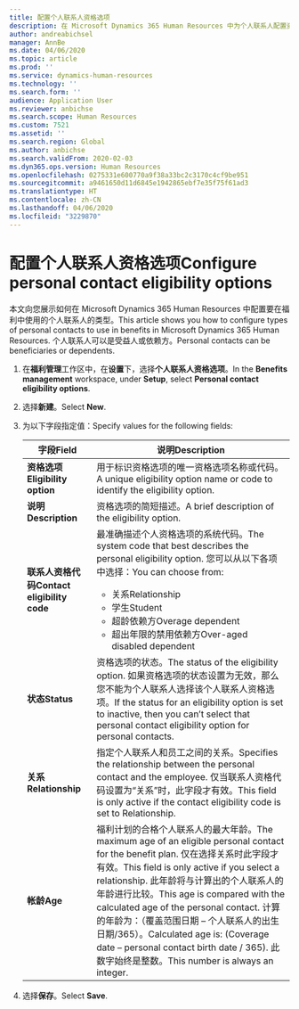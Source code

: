 ```yaml
---
title: 配置个人联系人资格选项
description: 在 Microsoft Dynamics 365 Human Resources 中为个人联系人配置资格选项。 个人联系人可以是受益人或依赖方。
author: andreabichsel
manager: AnnBe
ms.date: 04/06/2020
ms.topic: article
ms.prod: ''
ms.service: dynamics-human-resources
ms.technology: ''
ms.search.form: ''
audience: Application User
ms.reviewer: anbichse
ms.search.scope: Human Resources
ms.custom: 7521
ms.assetid: ''
ms.search.region: Global
ms.author: anbichse
ms.search.validFrom: 2020-02-03
ms.dyn365.ops.version: Human Resources
ms.openlocfilehash: 0275331e600770a9f38a33bc2c3170c4cf9be951
ms.sourcegitcommit: a9461650d11d6845e1942865ebf7e35f75f61ad3
ms.translationtype: HT
ms.contentlocale: zh-CN
ms.lasthandoff: 04/06/2020
ms.locfileid: "3229870"
---
```

# <a name="configure-personal-contact-eligibility-options"></a><span data-ttu-id="163ea-104">配置个人联系人资格选项</span><span class="sxs-lookup"><span data-stu-id="163ea-104">Configure personal contact eligibility options</span></span>

<span data-ttu-id="163ea-105">本文向您展示如何在 Microsoft Dynamics 365 Human Resources 中配置要在福利中使用的个人联系人的类型。</span><span class="sxs-lookup"><span data-stu-id="163ea-105">This article shows you how to configure types of personal contacts to use in benefits in Microsoft Dynamics 365 Human Resources.</span></span> <span data-ttu-id="163ea-106">个人联系人可以是受益人或依赖方。</span><span class="sxs-lookup"><span data-stu-id="163ea-106">Personal contacts can be beneficiaries or dependents.</span></span> 

1. <span data-ttu-id="163ea-107">在**福利管理**工作区中，在**设置**下，选择**个人联系人资格选项**。</span><span class="sxs-lookup"><span data-stu-id="163ea-107">In the **Benefits management** workspace, under **Setup**, select **Personal contact eligibility options**.</span></span>

2. <span data-ttu-id="163ea-108">选择**新建**。</span><span class="sxs-lookup"><span data-stu-id="163ea-108">Select **New**.</span></span>

3. <span data-ttu-id="163ea-109">为以下字段指定值：</span><span class="sxs-lookup"><span data-stu-id="163ea-109">Specify values for the following fields:</span></span>

   | <span data-ttu-id="163ea-110">字段</span><span class="sxs-lookup"><span data-stu-id="163ea-110">Field</span></span> | <span data-ttu-id="163ea-111">说明</span><span class="sxs-lookup"><span data-stu-id="163ea-111">Description</span></span> |
   | --- | --- |
   | <span data-ttu-id="163ea-112">**资格选项**</span><span class="sxs-lookup"><span data-stu-id="163ea-112">**Eligibility option**</span></span> | <span data-ttu-id="163ea-113">用于标识资格选项的唯一资格选项名称或代码。</span><span class="sxs-lookup"><span data-stu-id="163ea-113">A unique eligibility option name or code to identify the eligibility option.</span></span> |
   | <span data-ttu-id="163ea-114">**说明**</span><span class="sxs-lookup"><span data-stu-id="163ea-114">**Description**</span></span> | <span data-ttu-id="163ea-115">资格选项的简短描述。</span><span class="sxs-lookup"><span data-stu-id="163ea-115">A brief description of the eligibility option.</span></span> |
   | <span data-ttu-id="163ea-116">**联系人资格代码**</span><span class="sxs-lookup"><span data-stu-id="163ea-116">**Contact eligibility code**</span></span> | <span data-ttu-id="163ea-117">最准确描述个人资格选项的系统代码。</span><span class="sxs-lookup"><span data-stu-id="163ea-117">The system code that best describes the personal eligibility option.</span></span> <span data-ttu-id="163ea-118">您可以从以下各项中选择：</span><span class="sxs-lookup"><span data-stu-id="163ea-118">You can choose from:</span></span> <ul><li><span data-ttu-id="163ea-119">关系</span><span class="sxs-lookup"><span data-stu-id="163ea-119">Relationship</span></span></li><li><span data-ttu-id="163ea-120">学生</span><span class="sxs-lookup"><span data-stu-id="163ea-120">Student</span></span></li><li><span data-ttu-id="163ea-121">超龄依赖方</span><span class="sxs-lookup"><span data-stu-id="163ea-121">Overage dependent</span></span></li><li><span data-ttu-id="163ea-122">超出年限的禁用依赖方</span><span class="sxs-lookup"><span data-stu-id="163ea-122">Over-aged disabled dependent</span></span></li></ul> |
   | <span data-ttu-id="163ea-123">**状态**</span><span class="sxs-lookup"><span data-stu-id="163ea-123">**Status**</span></span> | <span data-ttu-id="163ea-124">资格选项的状态。</span><span class="sxs-lookup"><span data-stu-id="163ea-124">The status of the eligibility option.</span></span> <span data-ttu-id="163ea-125">如果资格选项的状态设置为无效，那么您不能为个人联系人选择该个人联系人资格选项。</span><span class="sxs-lookup"><span data-stu-id="163ea-125">If the status for an eligibility option is set to inactive, then you can’t select that personal contact eligibility option for personal contacts.</span></span> |
   | <span data-ttu-id="163ea-126">**关系**</span><span class="sxs-lookup"><span data-stu-id="163ea-126">**Relationship**</span></span> | <span data-ttu-id="163ea-127">指定个人联系人和员工之间的关系。</span><span class="sxs-lookup"><span data-stu-id="163ea-127">Specifies the relationship between the personal contact and the employee.</span></span> <span data-ttu-id="163ea-128">仅当联系人资格代码设置为“关系”时，此字段才有效。</span><span class="sxs-lookup"><span data-stu-id="163ea-128">This field is only active if the contact eligibility code is set to Relationship.</span></span> |
   | <span data-ttu-id="163ea-129">**帐龄**</span><span class="sxs-lookup"><span data-stu-id="163ea-129">**Age**</span></span> | <span data-ttu-id="163ea-130">福利计划的合格个人联系人的最大年龄。</span><span class="sxs-lookup"><span data-stu-id="163ea-130">The maximum age of an eligible personal contact for the benefit plan.</span></span> <span data-ttu-id="163ea-131">仅在选择关系时此字段才有效。</span><span class="sxs-lookup"><span data-stu-id="163ea-131">This field is only active if you select a relationship.</span></span> <span data-ttu-id="163ea-132">此年龄将与计算出的个人联系人的年龄进行比较。</span><span class="sxs-lookup"><span data-stu-id="163ea-132">This age is compared with the calculated age of the personal contact.</span></span> <span data-ttu-id="163ea-133">计算的年龄为：（覆盖范围日期 – 个人联系人的出生日期/365）。</span><span class="sxs-lookup"><span data-stu-id="163ea-133">Calculated age is: (Coverage date – personal contact birth date / 365).</span></span> <span data-ttu-id="163ea-134">此数字始终是整数。</span><span class="sxs-lookup"><span data-stu-id="163ea-134">This number is always an integer.</span></span> |

4. <span data-ttu-id="163ea-135">选择**保存**。</span><span class="sxs-lookup"><span data-stu-id="163ea-135">Select **Save**.</span></span> 
